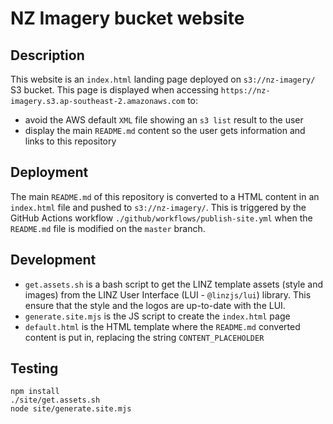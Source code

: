 # NZ Imagery bucket website

## Description

This website is an `index.html` landing page deployed on `s3://nz-imagery/` S3 bucket. This page is displayed when accessing `https://nz-imagery.s3.ap-southeast-2.amazonaws.com` to:

- avoid the AWS default `XML` file showing an `s3 list` result to the user
- display the main `README.md` content so the user gets information and links to this repository

## Deployment

The main `README.md` of this repository is converted to a HTML content in an `index.html` file and pushed to `s3://nz-imagery/`.
This is triggered by the GitHub Actions workflow `./github/workflows/publish-site.yml` when the `README.md` file is modified on the `master` branch.

## Development

- `get.assets.sh` is a bash script to get the LINZ template assets (style and images) from the LINZ User Interface (LUI - `@linzjs/lui`) library. This ensure that the style and the logos are up-to-date with the LUI.
- `generate.site.mjs` is the JS script to create the `index.html` page
- `default.html` is the HTML template where the `README.md` converted content is put in, replacing the string `CONTENT_PLACEHOLDER`

## Testing

```shell
npm install
./site/get.assets.sh
node site/generate.site.mjs
```